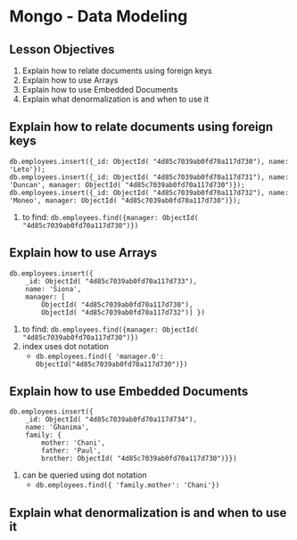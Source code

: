# Mongo - Data Modeling

## Lesson Objectives

1. Explain how to relate documents using foreign keys
1. Explain how to use Arrays
1. Explain how to use Embedded Documents
1. Explain what denormalization is and when to use it

## Explain how to relate documents using foreign keys

```
db.employees.insert({_id: ObjectId( "4d85c7039ab0fd70a117d730"), name: 'Leto'});
db.employees.insert({_id: ObjectId( "4d85c7039ab0fd70a117d731"), name: 'Duncan', manager: ObjectId( "4d85c7039ab0fd70a117d730")});
db.employees.insert({_id: ObjectId( "4d85c7039ab0fd70a117d732"), name: 'Moneo', manager: ObjectId( "4d85c7039ab0fd70a117d730")});
```

1. to find: `db.employees.find({manager: ObjectId( "4d85c7039ab0fd70a117d730")})`

## Explain how to use Arrays

```
db.employees.insert({
	_id: ObjectId( "4d85c7039ab0fd70a117d733"),
	name: 'Siona',
	manager: [
		ObjectId( "4d85c7039ab0fd70a117d730"),
		ObjectId( "4d85c7039ab0fd70a117d732")] })
```

1. to find: `db.employees.find({manager: ObjectId( "4d85c7039ab0fd70a117d730")})`
1. index uses dot notation
   - `db.employees.find({ 'manager.0': ObjectId("4d85c7039ab0fd70a117d730")})`

## Explain how to use Embedded Documents

```
db.employees.insert({
	_id: ObjectId( "4d85c7039ab0fd70a117d734"),
	name: 'Ghanima',
	family: {
		mother: 'Chani',
		father: 'Paul',
		brother: ObjectId( "4d85c7039ab0fd70a117d730")}})
```

1. can be queried using dot notation
   - `db.employees.find({ 'family.mother': 'Chani'})`

## Explain what denormalization is and when to use it
